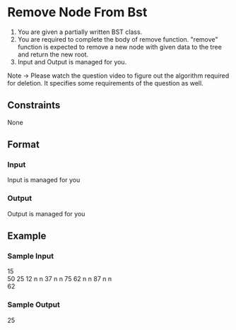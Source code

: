 # Remove Node From Bst

1. You are given a partially written BST class.
2. You are required to complete the body of remove function. "remove" function is expected to remove a new node with given data to the tree and return the new root.
3. Input and Output is managed for you. 

Note -> Please watch the question video to figure out the algorithm required for deletion. It specifies some requirements of the question as well.

## Constraints
None

## Format
### Input
Input is managed for you

### Output
Output is managed for you

## Example
### Sample Input

15  
50 25 12 n n 37 n n 75 62 n n 87 n n  
62  

### Sample Output
25 

